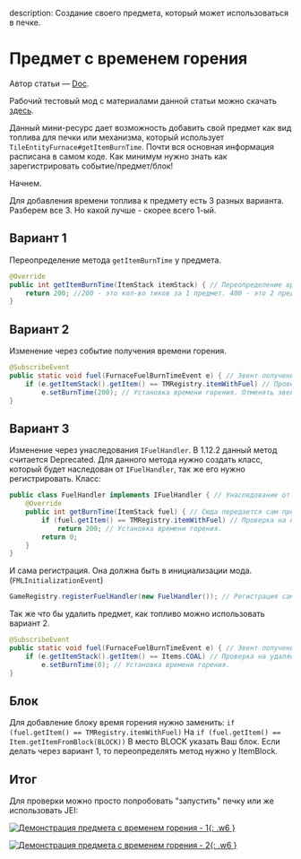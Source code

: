 description: Создание своего предмета, который может использоваться в печке.

# Предмет с временем горения

Автор статьи — [Doc](https://forum.mcmodding.ru/members/doc.7271/).

Рабочий тестовый мод с материалами данной статьи можно скачать [здесь](images/customfuel.rar).

Данный мини-ресурс дает возможность добавить свой предмет как вид топлива для печки или механизма, который использует `TileEntityFurnace#getItemBurnTime`.
Почти вся основная информация расписана в самом коде.
Как минимум нужно знать как зарегистрировать событие/предмет/блок!

Начнем.

Для добавления времени топлива к предмету есть 3 разных варианта.
Разберем все 3. Но какой лучше - скорее всего 1-ый.

## Вариант 1
Переопределение метода `getItemBurnTime` у предмета.
```java
@Override
public int getItemBurnTime(ItemStack itemStack) { // Переопределение времени горения.
    return 200; //200 - это кол-во тиков за 1 предмет. 400 - это 2 предмета, 600 - это 3 и так далее!
}
```

## Вариант 2
Изменение через событие получения времени горения.
```java
@SubscribeEvent
public static void fuel(FurnaceFuelBurnTimeEvent e) { // Эвент получения времени горения.
    if (e.getItemStack().getItem() == TMRegistry.itemWithFuel) // Проверка на наш предмет.
        e.setBurnTime(200); // Установка времени горения. Отменять эвент не нужно, т.к. он сам это уже делает.
}
```

## Вариант 3
Изменение через унаследования `IFuelHandler`.
В 1.12.2 данный метод считается Deprecated.
Для данного метода нужно создать класс, который будет наследован от `IFuelHandler`, так же его нужно регистрировать.
Класс:
```java
public class FuelHandler implements IFuelHandler { // Унаследование от обработчика времени топлива.
    @Override
    public int getBurnTime(ItemStack fuel) { // Сюда передается сам предмет, который проверяется на горение.
        if (fuel.getItem() == TMRegistry.itemWithFuel) // Проверка на наш предмет.
            return 200; // Установка времени горения.
        return 0;
    }
}
```

И сама регистрация.
Она должна быть в инициализации мода. (`FMLInitializationEvent`)
```java 
GameRegistry.registerFuelHandler(new FuelHandler()); // Регистрация самого обработчика времени топлива.
```

Так же что бы удалить предмет, как топливо можно использовать вариант 2.
```java
@SubscribeEvent
public static void fuel(FurnaceFuelBurnTimeEvent e) { // Эвент получения времени горения.
    if (e.getItemStack().getItem() == Items.COAL) // Проверка на удаляемый предмет.
        e.setBurnTime(0); // Установка времени горения.
}
```

## Блок
Для добавление блоку время горения нужно заменить:
`if (fuel.getItem() == TMRegistry.itemWithFuel)`
На
`if (fuel.getItem() == Item.getItemFromBlock(BLOCK))`
В место BLOCK указать Ваш блок.
Если делать через вариант 1, то переопределять метод нужно у ItemBlock.

## Итог
Для проверки можно просто попробовать "запустить" печку или же использовать JEI:

[![Демонстрация предмета с временем горения - 1](images/burning_item_demonstration_1.png){: .w6 }](images/burning_item_demonstration_1.png)

[![Демонстрация предмета с временем горения - 2](images/burning_item_demonstration_2.png){: .w6 }](images/burning_item_demonstration_2.png)